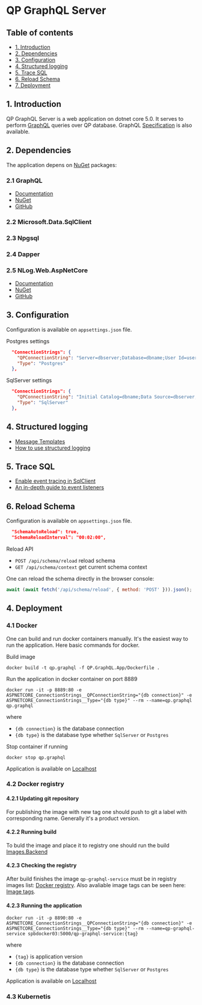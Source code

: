 # QP GraphQL Server

## Table of contents
* [1. Introduction](#introduction)
* [2. Dependencies](#dependencies)
* [3. Configuration](#configuration)
* [4. Structured logging](#structuredlogging)
* [5. Trace SQL](#tracesql)
* [6. Reload Schema](#reloadschema)
* [7. Deployment](#deployment)

## 1. Introduction <a name="introduction"></a>

QP GraphQL Server is a web application on dotnet core 5.0. It serves to perform [GraphQL](https://graphql.org/learn/) queries over QP database. GraphQL [Specification](https://github.com/graphql/graphql-spec) is also available.

## 2. Dependencies <a name="dependencies"></a>
The application depens on [NuGet](https://www.nuget.org/) packages:

### 2.1 GraphQL

* [Documentation](https://graphql-dotnet.github.io/docs/getting-started/introduction)
* [NuGet](https://www.nuget.org/packages/GraphQL/)
* [GitHub](https://github.com/graphql-dotnet/graphql-dotnet)

### 2.2 Microsoft.Data.SqlClient

### 2.3 Npgsql

### 2.4 Dapper

### 2.5 NLog.Web.AspNetCore

* [Documentation](https://github.com/NLog/NLog/wiki/Getting-started-with-ASP.NET-Core-5)
* [NuGet](https://www.nuget.org/packages/NLog.Web.AspNetCore/)
* [GitHub](https://github.com/NLog/NLog.Web)


## 3. Configuration <a name="configuration"></a>
Configuration is available on `appsettings.json` file.

Postgres settings
```json
  "ConnectionStrings": {
    "QPConnectionString": "Server=dbserver;Database=dbname;User Id=user;Password=password",
    "Type": "Postgres"
  },
```

SqlServer settings
```json
  "ConnectionStrings": {
    "QPConnectionString": "Initial Catalog=dbname;Data Source=dbserver;User ID=user;Password=password",
    "Type": "SqlServer"
  },
```

## 4. Structured logging <a name="structuredlogging"></a>
 * [Message Templates](https://messagetemplates.org/)
 * [How to use structured logging](https://github.com/NLog/NLog/wiki/How-to-use-structured-logging)

## 5. Trace SQL <a name="tracesql"></a>
 * [Enable event tracing in SqlClient](https://docs.microsoft.com/en-us/sql/connect/ado-net/enable-eventsource-tracing?view=sql-server-ver15)
 * [An in-depth guide to event listeners](https://www.audero.it/blog/2018/04/18/in-depth-guide-event-listeners/)

 ## 6. Reload Schema <a name="reloadschema"></a>
Configuration is available on `appsettings.json` file.
```json
  "SchemaAutoReload": true,
  "SchemaReloadInterval": "00:02:00",
```
Reload API

* ```POST /api/schema/reload``` reload schema
* ```GET /api/schema/context``` get current schema context

One can reload the schema directly in the browser console:
```javascript
await (await fetch('/api/schema/reload', { method: 'POST' })).json();
```

## 4. Deployment <a name="deployment"></a>
### 4.1 Docker

One can build and run docker containers manually. It's the easiest way to run the application. Here basic commands for docker.

Build image
```console
docker build -t qp.graphql -f QP.GraphQL.App/Dockerfile .
```
Run the application in docker container on port 8889
```console
docker run -it -p 8889:80 -e ASPNETCORE_ConnectionStrings__QPConnectionString="{db connection}" -e ASPNETCORE_ConnectionStrings__Type="{db type}" --rm --name=qp.graphql qp.graphql
```
where
* `{db connection}` is the database connection
* `{db type}` is the database type whether `SqlServer` or `Postgres` 

Stop container if running
```console
docker stop qp.graphql
```


Application is available on
[Localhost](http://localhost:8889/ui/playground)


### 4.2 Docker registry

#### 4.2.1 Updating git repository
For publishing the image with new tag one should push to git a label with corresponding name. Generally it's a product version.

#### 4.2.2 Running build
To buld the image and place it to registry one should run the build
[Images.Backend](https://tfs.dev.qsupport.ru/tfs/QuantumartCollection/QP/_build?definitionId=1535)

#### 4.2.3 Checking the registry

After build finishes the image `qp-graphql-service` must be in registry images list:
[Docker registry](http://spbdocker03:5000/v2/_catalog).
Also avaliable image tags can be seen here:
[Image tags](http://spbdocker03:5000/v2/qp-graphql-service/tags/list).

#### 4.2.3 Running the application
```console
docker run -it -p 8890:80 -e ASPNETCORE_ConnectionStrings__QPConnectionString="{db connection}" -e ASPNETCORE_ConnectionStrings__Type="{db type}" --rm --name=qp-graphql-service spbdocker03:5000/qp-graphql-service:{tag}
```
where
* `{tag}` is application version
* `{db connection}` is the database connection
* `{db type}` is the database type whether `SqlServer` or `Postgres` 

Application is available on
[Localhost](http://localhost:8890/ui/playground)

### 4.3 Kubernetis
